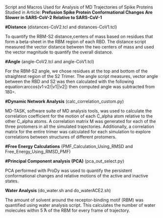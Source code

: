 Script and Macros Used for Analysis of MD Trajectories of Spike Proteins Studied in Article: **Prefusion Spike Protein Conformational Changes Are Slower in SARS-CoV-2 Relative to SARS-CoV-1**


**#Distance** (distances-CoV2.tcl and distances-CoV1.tcl)

To quantify the RBM-S2 distance,centers of mass based on residues that form a beta-sheet in the RBM region of each RBD. The distance script measured the vector distance between the two centers of mass and used the vector magnitude to quantify the overall distance.

**#Angle** (angle-CoV2.tcl and angle-CoV1.tcl)

For the RBM-S2 angle, we chose residues at the top and bottom of the straightest region of the S2 Trimer. The angle script measures, vector  angle  between  the  RBD  and  S2  was  then  calculated  with  the  following  equation:arccos(v1·v2/|v1||v2|) then computed angle was subtracted from 180◦.

**#Dynamic Network Analysis** (calc_correlation_custom.py)

MD-TASK, software suite of MD analysis tools, was used to calculate the correlation coefficient for the motion of each C_alpha atom relative to the other C_alpha atoms.  A correlation matrix M was generated for each of the three protomers in all the simulated trajectories.  Additionally, a correlation matrix for the entire trimer was calculated for each simulation to explore correlations between structures of different protomers.

**#Free Energy Calculations** (PMF_Calculation_Using_RMSD and Free_Energy_Using_RMSD_PMF)


**#Principal Component analysis (PCA)** (pca_out_select.py)

PCA performed with ProDy was used to quantify the persistent conformational changes and relative motions of the active and inactive states.

**Water Analysis** (do_water.sh and do_waterACE2.sh)

The  amount  of  solvent  around  the  receptor-binding  motif  (RBM)  was  quantified  using water analysis script. This calculates the number of water molecules within 5 ̊A of the RBM for every frame of trajectory.
